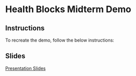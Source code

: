 # Health Blocks Midterm Demo

## Instructions 
To recreate the demo, follow the below instructions:


## Slides
[Presentation Slides](https://docs.google.com/presentation/d/1Va7LXM1XWgOGDkVySNDXL7gdk0BMTKzF/edit#slide=id.g24deb97a649_0_103)